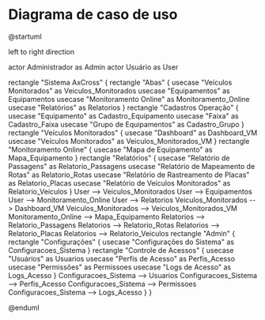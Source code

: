 # Diagrama de caso de uso
<code-block lang="plantuml" >
@startuml

left to right direction

actor Administrador as Admin
actor Usuário as User

rectangle "Sistema AxCross" {
rectangle "Abas" {
usecase "Veículos Monitorados" as Veiculos_Monitorados
usecase "Equipamentos" as Equipamentos
usecase "Monitoramento Online" as Monitoramento_Online
usecase "Relatórios" as Relatorios
}
    rectangle "Cadastros Operação" {
        usecase "Equipamento" as Cadastro_Equipamento
        usecase "Faixa" as Cadastro_Faixa
        usecase "Grupo de Equipamentos" as Cadastro_Grupo
    }
    rectangle "Veículos Monitorados" {
        usecase "Dashboard" as Dashboard_VM
        usecase "Veículos Monitorados" as Veiculos_Monitorados_VM
    }
    rectangle "Monitoramento Online" {
        usecase "Mapa de Equipamento" as Mapa_Equipamento
    }
    rectangle "Relatórios" {
        usecase "Relatório de Passagens" as Relatorio_Passagens
        usecase "Relatório de Mapeamento de Rotas" as Relatorio_Rotas
        usecase "Relatório de Rastreamento de Placas" as Relatorio_Placas
        usecase "Relatório de Veículos Monitorados" as Relatorio_Veiculos
    }
    User --> Veiculos_Monitorados
    User --> Equipamentos
    User --> Monitoramento_Online
    User --> Relatorios
    Veiculos_Monitorados --> Dashboard_VM
    Veiculos_Monitorados --> Veiculos_Monitorados_VM
    Monitoramento_Online --> Mapa_Equipamento
    Relatorios --> Relatorio_Passagens
    Relatorios --> Relatorio_Rotas
    Relatorios --> Relatorio_Placas
    Relatorios --> Relatorio_Veiculos
    rectangle "Admin" {
        rectangle "Configurações" {
            usecase "Configurações do Sistema" as Configuracoes_Sistema
        }
        rectangle "Controle de Acessos" {
            usecase "Usuários" as Usuarios
            usecase "Perfis de Acesso" as Perfis_Acesso
            usecase "Permissões" as Permissoes
            usecase "Logs de Acesso" as Logs_Acesso
        }
        Configuracoes_Sistema --> Usuarios
        Configuracoes_Sistema --> Perfis_Acesso
        Configuracoes_Sistema --> Permissoes
        Configuracoes_Sistema --> Logs_Acesso
    }
}

@enduml

</code-block>